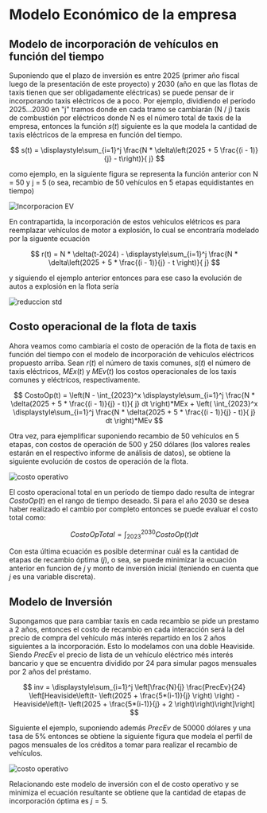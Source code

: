 # Modelo Económico de la empresa

## Modelo de incorporación de vehículos en función del tiempo

Suponiendo que el plazo de inversión es entre 2025 (primer año fiscal luego de la presentación de este proyecto) y 2030 (año en que las flotas de taxis tienen que ser obligadamente eléctricas) se puede pensar de ir incorporando taxis eléctricos de a poco. Por ejemplo, dividiendo el período 2025...2030 en "j" tramos donde en cada tramo se cambiarán (N / j) taxis de combustión por eléctricos donde N es el número total de taxis de la empresa, entonces la función $s(t)$ siguiente es la que modela la cantidad de taxis eléctricos de la empresa en función del tiempo.

$$
s(t) = \displaystyle\sum_{i=1}^j \frac{N * \delta\left(2025 + 5 \frac{(i - 1)}{j} - t\right)}{ j}
$$

como ejemplo, en la siguiente figura se representa la función anterior con N = 50 y j = 5 (o sea, recambio de 50 vehículos en 5 etapas equidistantes en tiempo)

![Incorporacion EV](/images/ModeloEconomicoplot2d1.png)

En contrapartida, la incorporación de estos vehículos elétricos es para reemplazar vehículos de motor a explosión, lo cual se encontraría modelado por la siguente ecuación

$$
r(t) = N * \delta(t-2024) - \displaystyle\sum_{i=1}^j \frac{N * \delta\left(2025 + 5 * \frac{(i - 1)}{j} - t \right)}{ j}
$$

y siguiendo el ejemplo anterior entonces para ese caso la evolución de autos a explosión en la flota sería

![reduccion std](/images/ModeloEconomicoplot2d2.png)


## Costo operacional de la flota de taxis
Ahora veamos como cambiaría el costo de operación de la flota de taxis en función del tiempo con el modelo de incorporación de vehiculos eléctricos propuesto arriba. Sean $r(t)$ el número de taxis comunes, $s(t)$ el número de taxis eléctricos, $MEx(t)$ y $MEv(t)$ los costos operacionales de los taxis comunes y eléctricos, respectivamente.

$$
CostoOp(t) = \left(N - \int_{2023}^x \displaystyle\sum_{i=1}^j \frac{N * \delta(2025 + 5 * \frac{(i - 1)}{j} - t)}{ j} dt \right)*MEx + \left( \int_{2023}^x \displaystyle\sum_{i=1}^j \frac{N * \delta(2025 + 5 * \frac{(i - 1)}{j} - t)}{ j} dt \right)*MEv
$$

Otra vez, para ejemplificar suponiendo recambio de 50 vehículos en 5 etapas, con costos de operación de 500 y 250 dólares (los valores reales estarán en el respectivo informe de análisis de datos), se obtiene la siguiente evolución de costos de operación de la flota.

![costo operativo](/images/ModeloEconomicoplot2d3.png)


El costo operacional total en un período de tiempo dado resulta de integrar $CostoOp(t)$ en el rango de tiempo deseado. Si para el año 2030 se desea haber realizado el cambio por completo entonces se puede evaluar el costo total como:

$$
CostoOpTotal = \int_{2023}^{2030} CostoOp(t) dt
$$

Con esta última ecuación es posible determinar cuál es la cantidad de etapas de recambio óptima ($j$), o sea, se puede minimizar la ecuación anterior en funcion de $j$ y monto de inversión inicial (teniendo en cuenta que $j$ es una variable discreta).


## Modelo de Inversión
Supongamos que para cambiar taxis en cada recambio se pide un prestamo a 2 años, entonces el costo de recambio en cada interacción será la del precio de compra del vehículo más interés repartido en los 2 años siguientes a la incorporación. Esto lo modelamos con una doble Heaviside. Siendo $PrecEv$ el precio de lista de un vehículo eléctrico més interés bancario y que se encuentra dividido por 24 para simular pagos mensuales por 2 años del préstamo.

$$
inv = \displaystyle\sum_{i=1}^j \left[\frac{N}{j} \frac{PrecEv}{24} \left[Heaviside\left(t- \left(2025 + \frac{5*(i-1)}{j} \right) \right) - Heaviside\left(t- \left(2025 + \frac{5*(i-1)}{j} + 2 \right)\right)\right]\right]
$$


Siguiente el ejemplo, suponiendo además $PrecEv$ de 50000 dólares y una tasa de 5% entonces se obtiene la siguiente figura que modela el perfil de pagos mensuales de los créditos a tomar para realizar el recambio de vehículos.

![costo operativo](/images/ModeloEconomicoplot2d5.png)


Relacionando este modelo de inversión con el de costo operativo y se minimiza el ecuación resultante se obtiene que la cantidad de etapas de incorporación óptima es $j = 5$.

